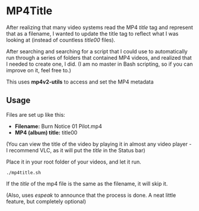 # MP4Title
After realizing that many video systems read the MP4 *title* tag and represent that as a filename, I wanted to update the title tag to reflect what I was looking at (instead of countless *title00* files).

After searching and searching for a script that I could use to automatically run through a series of folders that contained MP4 videos, and realized that I needed to create one, I did. (I am no master in Bash scripting, so if you can improve on it, feel free to.)

This uses **mp4v2-utils** to access and set the MP4 metadata

## Usage
Files are set up like this:
* **Filename:** Burn Notice 01 Pilot.mp4
* **MP4 (album) title:** title00

(You can view the title of the video by playing it in almost any video player - I recommend VLC, as it will put the *title* in the Status bar)

Place it in your root folder of your videos, and let it run.

`./mp4title.sh`

If the *title* of the mp4 file is the same as the filename, it will skip it.

(Also, uses *espeak* to announce that the process is done. A neat little feature, but completely optional)
